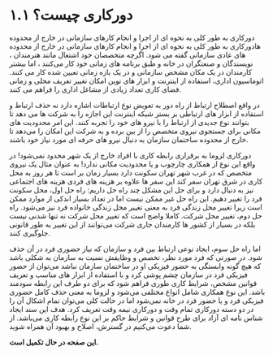 <a id=definition></a>

# ۱.۱ دورکاری چیست؟

دورکاری به طور کلی به نحوه ای از اجرا و انجام کارهای سازمانی در خارج از محدوده هادورکاری به طور کلی به نحوه ای از اجرا و انجام کارهای سازمانی در خارج از محدوده های عادی سازمانی گفته می شود. اگرچه متخصصان خود اشتغال مانند هنرمندان ، نویسندگان و صنعتگران در خانه و طبق برنامه های زمانی خود کار می‌کنند ، اما بیشتر کارمندان در یک مکان مشخص سازمانی و در یک بازه زمانی تعیین شده کار می کنند. اتوماسیون اداری، استفاده از اینترنت و ابزار های نوین امکان تغییر تعریف محلی و زمانی فضای کاری تعداد زیادی از مشاغل اداری را فراهم می کنند.

در واقع اصطلاح ارتباط از راه دور به تعویض نوع ارتباطات اشاره دارد نه حذف ارتباط و استفاده از ابزار های ارتباطی بر بستر شبکه اینترنت این اجازه را به شرکت ها می دهد تا بتوانند نوع جدیدی از ارتباط را با نیرو های خود را تجربه کنند. این امر محدودیت های مکانی برای جستجوی نیروی متخصص را از بین برده و به شرکت این امکان را می‌دهد تا خارج از محدوده ساختمان سازمان به دنبال نیرو های حرفه ای مورد نیاز خود باشند.

دورکاری لزوما به برقراری رابطه کاری با افراد خارج از یک شهر محدود نمی‌شود! در واقع این نوع از همکاری چارچوب و یا محدودیت مکانی ندارد! به عنوان مثال یک نیروی متخصص که در غرب شهر تهران سکونت دارد بسیار زمان بر است تا هر روز به محل کاری در شرق تهران سفر کند این سفر ها علاوه بر هزینه های فردی هزینه های اجتماعی نیز به دنبال دارد و برای حل این مشکل چند راه حل داریم: راه حل اول، محل سکونت فرد را تغییر دهیم. این راه حل غیر ممکن نیست اما در تعداد بسیار اندکی از موارد ممکن است زیرا تغییر محل زندگی فرد به معنی تغییر محل زندگی خانواده فرد نیز می‌شود. راه حل دوم، تغییر محل شرکت. کاملا واضح است که تغییر محل شرکت نه تنها شدنی نیست بلکه در بسیار از کشور ها کارمندان جاری شرکت می‌توانند از این تغییر به طور قانونی جلوگیری کنند.

اما راه حل سوم، ایجاد نوعی ارتباط بین فرد و سازمان که نیاز حضوری فرد در آن حذف شود. در صورتی که فرد مورد نظر، تخصص و وظایفش نسبت به سازمان به شکلی باشد که هیچ گونه وابستگی به حضور فیزیکی او در ساختمان سازمان نباشد می‌توان از حضور فیزیکی فرد در سازمان چشم پوشی کرد و با استفاده از ابزار های مناسب و تعریف قوانین مشخص، شرایط کاری طوری فراهم شود که برای دو طرف این رابطه سودمند باشد. این نوع همکاری شامل انواع مختلفی می‌شود و لزوما به معنی حذف کامل حضوری فیزیکی فرد و یا حضور فرد در خانه نمی‌‌شود اما در حالت کلی می‌توان تمام اشکال آن را در دو دسته دورکاری تمام وقت و دورکاری نیمه وقت تعریف کرد. هدف این سند ایجاد شناس نامه ای آزاد برای طرح قوانین و شرایط حاکم بر این نوع رابطه کاری می‌باشد. از شما دعوت می‌کنیم در گسترش، اصلاح و بهبود آن همراه شوید.

**این صفحه در حال تکمیل است.**
